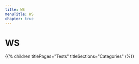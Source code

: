 ```yaml
---
title: WS
menuTitle: WS
chapter: true
---
```


# WS

{{% children titlePages="Tests" titleSections="Categories" /%}}
